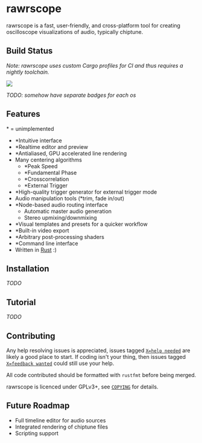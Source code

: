 # rawrscope

rawrscope is a fast, user-friendly, and cross-platform tool for creating
oscilloscope visualizations of audio, typically chiptune.

## Build Status

*Note: rawrscope uses custom Cargo profiles for CI and thus requires a nightly
toolchain.*

![](https://github.com/chiptunecafe/rawrscope/workflows/CI/badge.svg)

*TODO: somehow have separate badges for each os*

## Features

\* = unimplemented

* \*Intuitive interface
* \*Realtime editor and preview
* \*Antialiased, GPU accelerated line rendering
* Many centering algorithms
  * \*Peak Speed
  * \*Fundamental Phase
  * \*Crosscorrelation
  * \*External Trigger
* \*High-quality trigger generator for external trigger mode
* Audio manipulation tools (\*trim, fade in/out)
* \*Node-based audio routing interface
  * Automatic master audio generation
  * Stereo upmixing/downmixing
* \*Visual templates and presets for a quicker workflow
* \*Built-in video export
* \*Arbitrary post-processing shaders
* \*Command line interface
* Written in [Rust](https://www.rust-lang.org) :)

## Installation

*TODO*

## Tutorial

*TODO*

## Contributing

Any help resolving issues is appreciated, issues tagged
[`X=help needed`](https://github.com/chiptunecafe/rawrscope/issues?q=label%3A%22X%3Dhelp+needed%22) 
are likely a good place to start. If coding isn't your thing, then issues tagged
[`X=feedback wanted`](https://github.com/chiptunecafe/rawrscope/issues?q=label%3A%22X%3Dfeedback+wanted%22)
could still use your help.

All code contributed should be formatted with `rustfmt` before being merged.

rawrscope is licenced under GPLv3+, see
[`COPYING`](https://github.com/chiptunecafe/rawrscope/blob/master/COPYING)
for details.

## Future Roadmap

* Full timeline editor for audio sources
* Integrated rendering of chiptune files
* Scripting support
